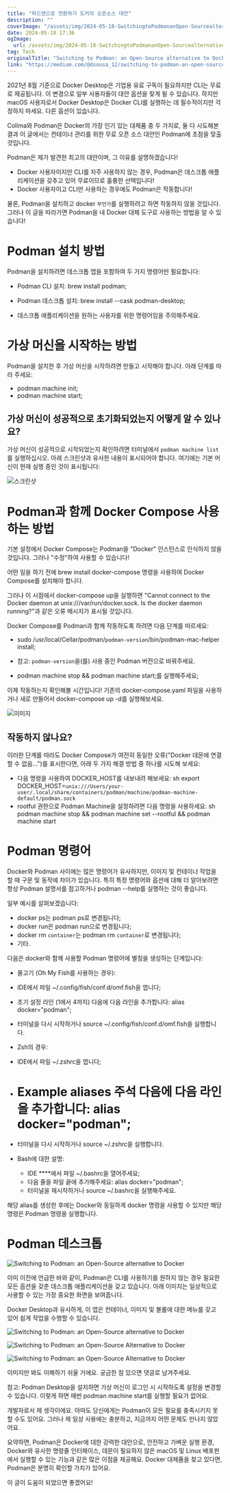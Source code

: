 ```yaml
---
title: "파드맨으로 전환하기 도커의 오픈소스 대안"
description: ""
coverImage: "/assets/img/2024-05-18-SwitchingtoPodmananOpen-SourcealternativetoDocker_0.png"
date: 2024-05-18 17:36
ogImage:
  url: /assets/img/2024-05-18-SwitchingtoPodmananOpen-SourcealternativetoDocker_0.png
tag: Tech
originalTitle: "Switching to Podman: an Open-Source alternative to Docker"
link: "https://medium.com/@dsousa_12/switching-to-podman-an-open-source-alternative-to-docker-a5cf06c33480"
---
```


2021년 8월 기준으로 Docker Desktop은 기업용 유료 구독이 필요하지만 CLI는 무료로 제공됩니다. 이 변경으로 일부 사용자들이 대안 옵션을 찾게 될 수 있습니다. 하지만 macOS 사용자로서 Docker Desktop은 Docker CLI를 실행하는 데 필수적이지만 걱정하지 마세요. 다른 옵션이 있습니다.

Colima와 Podman은 Docker의 가장 인기 있는 대체품 중 두 가지로, 둘 다 시도해본 결과 이 글에서는 컨테이너 관리를 위한 무료 오픈 소스 대안인 Podman에 초점을 맞출 것입니다.

Podman은 제가 발견한 최고의 대안이며, 그 이유를 설명하겠습니다!

- Docker 사용자이지만 CLI를 자주 사용하지 않는 경우, Podman은 데스크톱 애플리케이션을 갖추고 있어 무료이므로 훌륭한 선택입니다!
- Docker 사용자이고 CLI만 사용하는 경우에도 Podman은 작동합니다!

물론, Podman을 설치하고 docker `무언가`를 실행하려고 하면 작동하지 않을 것입니다. 그러나 이 글을 따라가면 Podman을 내 Docker 대체 도구로 사용하는 방법을 알 수 있습니다!

<div class="content-ad"></div>

# Podman 설치 방법

Podman을 설치하려면 데스크톱 앱을 포함하여 두 가지 명령어만 필요합니다:

- Podman CLI 설치: brew install podman;
- Podman 데스크톱 설치: brew install --cask podman-desktop;

- 데스크톱 애플리케이션을 원하는 사용자를 위한 명령어임을 주의해주세요.

<div class="content-ad"></div>

# 가상 머신을 시작하는 방법

Podman을 설치한 후 가상 머신을 시작하려면 만들고 시작해야 합니다. 아래 단계를 따라 주세요:

- podman machine init;
- podman machine start;

## 가상 머신이 성공적으로 초기화되었는지 어떻게 알 수 있나요?

<div class="content-ad"></div>

가상 머신이 성공적으로 시작되었는지 확인하려면 터미널에서 `podman machine list`를 실행하십시오. 아래 스크린샷과 유사한 내용이 표시되어야 합니다. 여기에는 기본 머신이 현재 실행 중인 것이 표시됩니다:

![스크린샷](/assets/img/2024-05-18-SwitchingtoPodmananOpen-SourcealternativetoDocker_0.png)

# Podman과 함께 Docker Compose 사용하는 방법

기본 설정에서 Docker Compose는 Podman을 "Docker" 인스턴스로 인식하지 않을 것입니다. 그러나 "수정"하여 사용할 수 있습니다!

<div class="content-ad"></div>

어떤 일을 하기 전에 brew install docker-compose 명령을 사용하여 Docker Compose를 설치해야 합니다.

그러나 이 시점에서 docker-compose up을 실행하면 "Cannot connect to the Docker daemon at unix:///var/run/docker.sock. Is the docker daemon running?"과 같은 오류 메시지가 표시될 것입니다.

Docker Compose를 Podman과 함께 작동하도록 하려면 다음 단계를 따르세요:

- sudo /usr/local/Cellar/podman/`podman-version`/bin/podman-mac-helper install;

<div class="content-ad"></div>

- 참고: `podman-version`을(를) 사용 중인 Podman 버전으로 바꿔주세요.

- podman machine stop && podman machine start;를 실행해주세요;

이제 작동하는지 확인해볼 시간입니다! 기존의 docker-compose.yaml 파일을 사용하거나 새로 만들어서 docker-compose up -d를 실행해보세요.

![이미지](/assets/img/2024-05-18-SwitchingtoPodmananOpen-SourcealternativetoDocker_1.png)

<div class="content-ad"></div>

## 작동하지 않나요?

이러한 단계를 따라도 Docker Compose가 여전히 동일한 오류("Docker 데몬에 연결할 수 없음...")를 표시한다면, 아래 두 가지 해결 방법 중 하나를 시도해 보세요:

- 다음 명령을 사용하여 DOCKER_HOST를 내보내려 해보세요:
  sh
  export DOCKER_HOST=`unix:///Users/your-user/.local/share/containers/podman/machine/podman-machine-default/podman.sock`
- rootful 권한으로 Podman Machine을 설정하려면 다음 명령을 사용하세요:
  sh
  podman machine stop && podman machine set --rootful && podman machine start

# Podman 명령어

<div class="content-ad"></div>

Docker와 Podman 사이에는 많은 명령어가 유사하지만, 이미지 및 컨테이너 작업을 할 때 구문 및 동작에 차이가 있습니다. 특히 특정 명령어와 옵션에 대해 더 알아보려면 항상 Podman 설명서를 참고하거나 podman --help를 실행하는 것이 좋습니다.

일부 예시를 살펴보겠습니다:

- docker ps는 podman ps로 변경됩니다;
- docker run은 podman run으로 변경됩니다;
- docker rm `container`는 podman rm `container`로 변경됩니다;
- 기타.

다음은 docker와 함께 사용할 Podman 명령어에 별칭을 생성하는 단계입니다:

<div class="content-ad"></div>

- 물고기 (Oh My Fish를 사용하는 경우):

- IDE에서 파일 ~/.config/fish/conf.d/omf.fish을 엽니다;
- 초기 설정 라인 (1에서 4까지) 다음에 다음 라인을 추가합니다: alias docker="podman";
- 터미널을 다시 시작하거나 source ~/.config/fish/conf.d/omf.fish을 실행합니다.

- Zsh의 경우:

- IDE에서 파일 ~/.zshrc을 엽니다;
- # Example aliases 주석 다음에 다음 라인을 추가합니다: alias docker="podman";
- 터미널을 다시 시작하거나 source ~/.zshrc을 실행합니다.

<div class="content-ad"></div>

- Bash에 대한 설명:

  - IDE \*\*\*\*에서 파일 ~/.bashrc을 열어주세요;
  - 다음 줄을 파일 끝에 추가해주세요: alias docker="podman";
  - 터미널을 재시작하거나 source ~/.bashrc을 실행해주세요.

해당 alias를 생성한 후에는 Docker와 동일하게 docker 명령을 사용할 수 있지만 해당 명령은 Podman 명령을 실행합니다.

# Podman 데스크톱

<div class="content-ad"></div>

![Switching to Podman: an Open-Source alternative to Docker](/assets/img/2024-05-18-SwitchingtoPodmananOpen-SourcealternativetoDocker_2.png)

이미 이전에 언급한 바와 같이, Podman은 CLI를 사용하기를 원하지 않는 경우 필요한 모든 옵션을 갖춘 데스크톱 애플리케이션을 갖고 있습니다. 아래 이미지는 일상적으로 사용할 수 있는 가장 중요한 화면을 보여줍니다.

Docker Desktop과 유사하게, 이 앱은 컨테이너, 이미지 및 볼륨에 대한 메뉴를 갖고 있어 쉽게 작업을 수행할 수 있습니다.

![Switching to Podman: an Open-Source alternative to Docker](/assets/img/2024-05-18-SwitchingtoPodmananOpen-SourcealternativetoDocker_3.png)

<div class="content-ad"></div>

![Switching to Podman: an Open-Source Alternative to Docker](/assets/img/2024-05-18-SwitchingtoPodmananOpen-SourcealternativetoDocker_4.png)

![Switching to Podman: an Open-Source Alternative to Docker](/assets/img/2024-05-18-SwitchingtoPodmananOpen-SourcealternativetoDocker_5.png)

이미지만 봐도 이해하기 쉬울 거에요. 궁금한 점 있으면 댓글로 남겨주세요.

참고: Podman Desktop을 설치하면 가상 머신이 로그인 시 시작하도록 설정을 변경할 수 있습니다. 이렇게 하면 매번 podman machine start를 실행할 필요가 없어요.

<div class="content-ad"></div>

개발자로서 제 생각이에요. 아마도 당신에게는 Podman이 모든 필요를 충족시키지 못할 수도 있어요. 그러나 제 일상 사용에는 충분하고, 지금까지 어떤 문제도 만나지 않았어요.

요약하면, Podman은 Docker에 대한 강력한 대안으로, 안전하고 가벼운 실행 환경, Docker와 유사한 명령줄 인터페이스, 데몬이 필요하지 않은 macOS 및 Linux 배포판에서 실행할 수 있는 기능과 같은 많은 이점을 제공해요. Docker 대체품을 찾고 있다면, Podman은 분명히 확인할 가치가 있어요.

이 글이 도움이 되었으면 좋겠어요!
